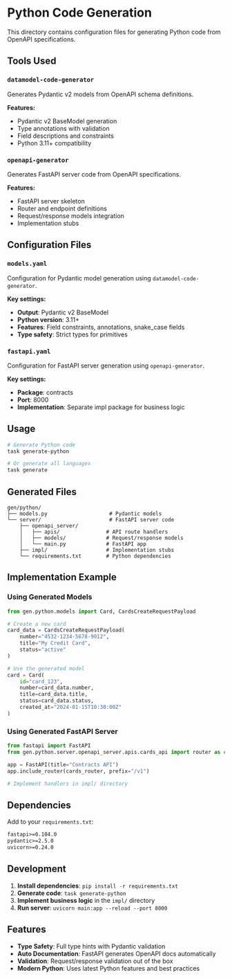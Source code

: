# Python Code Generation

This directory contains configuration files for generating Python code from OpenAPI specifications.

## Tools Used

### `datamodel-code-generator`
Generates Pydantic v2 models from OpenAPI schema definitions.

**Features:**
- Pydantic v2 BaseModel generation
- Type annotations with validation
- Field descriptions and constraints
- Python 3.11+ compatibility

### `openapi-generator`
Generates FastAPI server code from OpenAPI specifications.

**Features:**
- FastAPI server skeleton
- Router and endpoint definitions
- Request/response models integration
- Implementation stubs

## Configuration Files

### `models.yaml`
Configuration for Pydantic model generation using `datamodel-code-generator`.

**Key settings:**
- **Output**: Pydantic v2 BaseModel
- **Python version**: 3.11+
- **Features**: Field constraints, annotations, snake_case fields
- **Type safety**: Strict types for primitives

### `fastapi.yaml`
Configuration for FastAPI server generation using `openapi-generator`.

**Key settings:**
- **Package**: contracts
- **Port**: 8000
- **Implementation**: Separate impl package for business logic

## Usage

```bash
# Generate Python code
task generate-python

# Or generate all languages
task generate
```

## Generated Files

```
gen/python/
├── models.py                    # Pydantic models
└── server/                      # FastAPI server code
    ├── openapi_server/
    │   ├── apis/               # API route handlers
    │   ├── models/             # Request/response models
    │   └── main.py             # FastAPI app
    ├── impl/                   # Implementation stubs
    └── requirements.txt        # Python dependencies
```

## Implementation Example

### Using Generated Models

```python
from gen.python.models import Card, CardsCreateRequestPayload

# Create a new card
card_data = CardsCreateRequestPayload(
    number="4532-1234-5678-9012",
    title="My Credit Card",
    status="active"
)

# Use the generated model
card = Card(
    id="card_123",
    number=card_data.number,
    title=card_data.title,
    status=card_data.status,
    created_at="2024-01-15T10:30:00Z"
)
```

### Using Generated FastAPI Server

```python
from fastapi import FastAPI
from gen.python.server.openapi_server.apis.cards_api import router as cards_router

app = FastAPI(title="Contracts API")
app.include_router(cards_router, prefix="/v1")

# Implement handlers in impl/ directory
```

## Dependencies

Add to your `requirements.txt`:

```txt
fastapi>=0.104.0
pydantic>=2.5.0
uvicorn>=0.24.0
```

## Development

1. **Install dependencies**: `pip install -r requirements.txt`
2. **Generate code**: `task generate-python`
3. **Implement business logic** in the `impl/` directory
4. **Run server**: `uvicorn main:app --reload --port 8000`

## Features

- **Type Safety**: Full type hints with Pydantic validation
- **Auto Documentation**: FastAPI generates OpenAPI docs automatically
- **Validation**: Request/response validation out of the box
- **Modern Python**: Uses latest Python features and best practices 